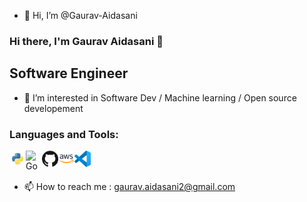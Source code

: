 - 👋 Hi, I’m @Gaurav-Aidasani
### Hi there, I'm Gaurav Aidasani 👋

## Software Engineer 

- 👀 I’m interested in Software Dev / Machine learning / Open source developement

### Languages and Tools: 

<img align="left" alt="Python" width="26px" src="https://raw.githubusercontent.com/github/explore/80688e429a7d4ef2fca1e82350fe8e3517d3494d/topics/python/python.png" />

<img align="left" alt="Go" width="26px" src="https://raw.githubusercontent.com/github/explore/80688e429a7d4ef2fca1e82350fe8e3517d3494d/topics/golang/golang.png" />

<img align="left" alt="GitHub" width="26px" src="https://raw.githubusercontent.com/github/explore/78df643247d429f6cc873026c0622819ad797942/topics/github/github.png" />

<img align="left" alt="AWS" width="26px" src="https://raw.githubusercontent.com/github/explore/78df643247d429f6cc873026c0622819ad797942/topics/aws/aws.png" />

<img align="left" alt="Visual Studio Code" width="26px" src="https://raw.githubusercontent.com/github/explore/80688e429a7d4ef2fca1e82350fe8e3517d3494d/topics/visual-studio-code/visual-studio-code.png" />

<br />
<br />

- 📫 How to reach me : gaurav.aidasani2@gmail.com

<!---
Gaurav-Aidasani/Gaurav-Aidasani is a ✨ special ✨ repository because its `README.md` (this file) appears on your GitHub profile.
You can click the Preview link to take a look at your changes.
--->
